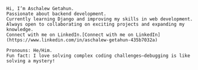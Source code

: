     Hi, I’m Aschalew Getahun.
    Passionate about backend development.
    Currently learning Django and improving my skills in web development.
    Always open to collaborating on exciting projects and expanding my knowledge.
    Connect with me on LinkedIn.[Connect with me on LinkedIn](https://www.linkedin.com/in/aschalew-getahun-435b7032a)

    Pronouns: He/Him.
    Fun fact: I love solving complex coding challenges—debugging is like solving a mystery!


